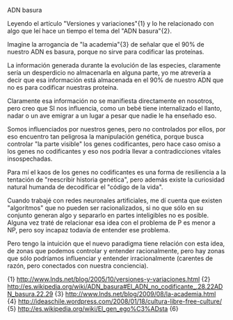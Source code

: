 ADN basura

Leyendo el artículo "Versiones y variaciones"{1} y lo he relacionado con algo que leí hace un tiempo el tema del "ADN basura"{2}.

Imagine la arrogancia de "la academia"{3} de señalar que el 90% de nuestro ADN es basura, porque no sirve para codificar las proteínas.

La información generada durante la evolución de las especies, claramente sería un desperdicio no almacenarla en alguna parte, yo me atrevería a decir que esa información está almacenada en el 90% de nuestro ADN que no es para codificar nuestras proteína.

Claramente esa información no se manifiesta directamente en nosotros, pero creo que SI nos influencia, como un bebé tiene internalizado el llanto, nadar o un ave emigrar a un lugar a pesar que nadie le ha enseñado eso.

Somos influenciados por nuestros genes, pero no controlados por ellos, por eso encuentro tan peligrosa la manipulación genética, porque busca controlar "la parte visible" los genes codificantes, pero hace caso omiso a los genes no codificantes y eso nos podría llevar a contradicciones vitales insospechadas.

Para mí el kaos de los genes no codificantes es una forma de resiliencia a la tentación de "reescribir historia genética", pero además existe la curiosidad natural humanda de decodificar el "código de la vida".

Cuando trabajé con redes neuronales artificiales, me dí cuenta que existen "algoritmos" que no pueden ser racionalizados, si no que sólo en su conjunto generan algo y separarlo en partes inteligibles no es posible. Alguna vez traté de relacionar esa idea con el problema de P es menor a NP, pero soy incapaz todavía de entender ese problema.

Pero tengo la intuición que el nuevo paradigma tiene relación con esta idea, de zonas que podemos controlar y entender racionalmente, pero hay zonas que sólo podríamos influenciar y entender irracionalmente (carentes de razón, pero conectados con nuestra conciencia).

{1} http://www.lnds.net/blog/2005/10/versiones-y-variaciones.html
{2} http://es.wikipedia.org/wiki/ADN_basura#El_ADN_no_codificante_.28.22ADN_basura.22.29
{3} http://www.lnds.net/blog/2009/08/la-academia.html
{4} http://ideaschile.wordpress.com/2008/01/18/cultura-libre-free-culture/
{5} http://es.wikipedia.org/wiki/El_gen_ego%C3%ADsta
{6}